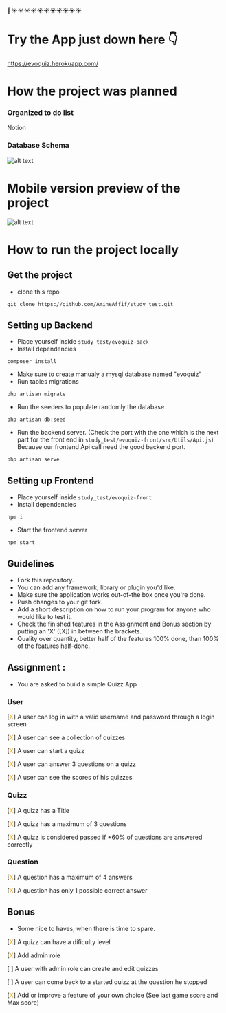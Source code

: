 🌈☀️☀️☀️☀️☀️☀️☀️☀️☀️☀️☀️
# Try the App just down here 👇

https://evoquiz.herokuapp.com/



# How the project was planned

### Organized to do list
Notion 

### Database Schema

![alt text](https://i.ibb.co/M2QZGxH/schema-bdd.jpg "Logo Title Text 1")


# Mobile version preview of the project

![alt text](https://i.ibb.co/BZBV92m/pseudo-user-flow.jpg "Logo Title Text 1")


# How to run the project locally
## Get the project
- clone this repo
```
git clone https://github.com/AmineAffif/study_test.git
```
## Setting up Backend
- Place yourself inside ```study_test/evoquiz-back```
- Install dependencies
```
composer install
```
- Make sure to create manualy a mysql database named "evoquiz" 
- Run tables migrations
```
php artisan migrate
```
- Run the seeders to populate randomly the database
```
php artisan db:seed
```
- Run the backend server. (Check the port with the one which is the next part for the front end in ```study_test/evoquiz-front/src/Utils/Api.js```) Because our frontend Api call need the good backend port.
```
php artisan serve
```

## Setting up Frontend
- Place yourself inside ```study_test/evoquiz-front```
- Install dependencies
```
npm i
```
- Start the frontend server
```
npm start
```



## Guidelines
- Fork this repository.
- You can add any framework, library or plugin you'd like.
- Make sure the application works out-of-the box once you're done.
- Push changes to your git fork.
- Add a short description on how to run your program for anyone who would like to test it.
- Check the finished features in the Assignment and Bonus section by putting an 'X' ([X]) in between the brackets.
- Quality over quantity, better half of the features 100% done, than 100% of the features half-done.

## Assignment :
  - You are asked to build a simple Quizz App

### User
 [<span style="color:orange">X</span>] A user can log in with a valid username and password through a login screen

 [<span style="color:orange">X</span>] A user can see a collection of quizzes

 [<span style="color:orange">X</span>] A user can start a quizz

 [<span style="color:orange">X</span>] A user can answer 3 questions on a quizz

 [<span style="color:orange">X</span>] A user can see the scores of his quizzes



### Quizz
 [<span style="color:orange">X</span>] A quizz has a Title

 [<span style="color:orange">X</span>] A quizz has a maximum of 3 questions

 [<span style="color:orange">X</span>] A quizz is considered passed if +60% of questions are answered correctly

### Question
 [<span style="color:orange">X</span>] A question has a maximum of 4 answers

 [<span style="color:orange">X</span>] A question has only 1 possible correct answer


## Bonus
- Some nice to haves, when there is time to spare.

 [<span style="color:orange">X</span>] A quizz can have a dificulty level

 [<span style="color:orange">X</span>] Add admin role

 [ ] A user with admin role can create and edit quizzes

 [ ] A user can come back to a started quizz at the question he stopped

 [<span style="color:orange">X</span>] Add or improve a feature of your own choice
 (See last game score and Max score)
